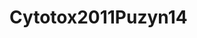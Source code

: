 <a name="material" />

# Cytotox2011Puzyn14
<script type="application/ld+json">
  {
    "@context": "https://schema.org/",
    "@type": "ChemicalSubstance",
    "http://purl.org/dc/terms/conformsTo":
      {
        "@type": "CreativeWork",
        "@id": "https://bioschemas.org/profiles/ChemicalSubstance/0.4-RELEASE/"
      },
    "@id": "https://egonw.github.io/nanowiki/nanowiki14.html#material",
    "name": "Cytotox2011Puzyn14",
    "sameAs: "http://127.0.0.1/mediawiki/index.php/Special:URIResolver/Cytotox2011Puzyn14"
  }
</script>

